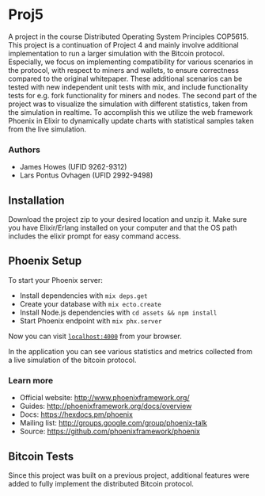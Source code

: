 # Proj5
A project in the course Distributed Operating System Principles COP5615. This project is a continuation of Project 4 and mainly involve additional implementation to run a larger simulation with the Bitcoin protocol. Especially, we focus on implementing compatibility for various scenarios in the protocol, with respect to miners and wallets, to ensure correctness compared to the original whitepaper. These additional scenarios can be tested with new independent unit tests with mix, and include functionality tests for e.g. fork functionality for miners and nodes. The second part of the project was to visualize the simulation with different statistics, taken from the simulation in realtime. To accomplish this we utilize the web framework Phoenix in Elixir to dynamically update charts with statistical samples taken from the live simulation.


### Authors
* James Howes (UFID 9262-9312)
* Lars Pontus Ovhagen (UFID 2992-9498)

## Installation
Download the project zip to your desired location and unzip it. Make sure you have Elixir/Erlang installed on your computer and that the OS path includes the elixir prompt for easy command access.

## Phoenix Setup

To start your Phoenix server:

  * Install dependencies with `mix deps.get`
  * Create your database with `mix ecto.create`
  * Install Node.js dependencies with `cd assets && npm install`
  * Start Phoenix endpoint with `mix phx.server`

Now you can visit [`localhost:4000`](http://localhost:4000) from your browser.

In the application you can see various statistics and metrics collected from a live simulation of the bitcoin protocol.

### Learn more

  * Official website: http://www.phoenixframework.org/
  * Guides: http://phoenixframework.org/docs/overview
  * Docs: https://hexdocs.pm/phoenix
  * Mailing list: http://groups.google.com/group/phoenix-talk
  * Source: https://github.com/phoenixframework/phoenix

## Bitcoin Tests
Since this project was built on a previous project, additional features were added to fully implement the distributed Bitcoin protocol.
